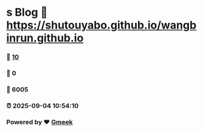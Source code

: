 # s Blog :link: https://shutouyabo.github.io/wangbinrun.github.io 
### :page_facing_up: [10](https://shutouyabo.github.io/wangbinrun.github.io/tag.html) 
### :speech_balloon: 0 
### :hibiscus: 6005 
### :alarm_clock: 2025-09-04 10:54:10 
### Powered by :heart: [Gmeek](https://github.com/Meekdai/Gmeek)
